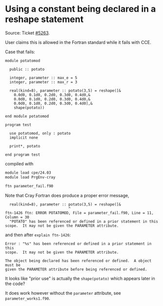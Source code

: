 # Using a constant being declared in a reshape statement

Source: Ticket [#5263](https://rt.lumi-supercomputer.eu/Ticket/Display.html?id=5263).

User claims this is allowed in the Fortran standard while it fails with CCE.

Case that fails:

```
module potatomod

  public :: potato

  integer, parameter :: max_e = 5
  integer, parameter :: max_r = 3

  real(kind=8), parameter :: potato(3,5) = reshape([&
    0.0d0, 0.1d0, 0.2d0, 0.3d0, 0.4d0,&
    0.0d0, 0.1d0, 0.2d0, 0.3d0, 0.4d0,&
    0.0d0, 0.1d0, 0.2d0, 0.3d0, 0.4d0],&
    shape(potato))

end module potatomod

program test

  use potatomod, only : potato
  implicit none

  print*, potato

end program test
```

compiled with

```bash
module load cpe/24.03
module load PrgEnv-cray

ftn parameter_fail.f90
```

Note that Cray Fortran does produce a proper error message, 

```
  real(kind=8), parameter :: potato(3,5) = reshape([&
                             ^
ftn-1426 ftn: ERROR POTATOMOD, File = parameter_fail.f90, Line = 11, Column = 30
  "POTATO" has been referenced or defined in a prior statement in this scope.  It may not be given the PARAMETER attribute.
```

and then after `explain ftn-1426`:

```
Error : "%s" has been referenced or defined in a prior statement in this
scope.  It may not be given the PARAMETER attribute.

The object being declared has been referenced or defined.  A object must be
given the PARAMETER attribute before being referenced or defined.
```

It looks like "prior use" is actually the `shape(potato)` which appears later in the code?

It does work however without the `parameter` attribute, see `parameter_works1.f90`.
